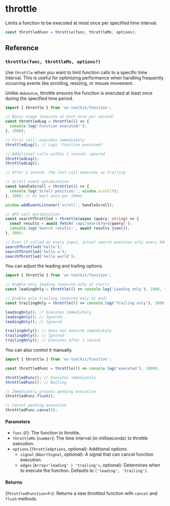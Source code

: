 # throttle

Limits a function to be executed at most once per specified time interval.

```typescript
const throttledFunc = throttle(func, throttleMs, options);
```

## Reference

### `throttle(func, throttleMs, options?)`

Use `throttle` when you want to limit function calls to a specific time interval. This is useful for optimizing performance when handling frequently occurring events like scrolling, resizing, or mouse movement.

Unlike `debounce`, throttle ensures the function is executed at least once during the specified time period.

```typescript
import { throttle } from 'es-toolkit/function';

// Basic usage (execute at most once per second)
const throttledLog = throttle(() => {
  console.log('Function executed!');
}, 1000);

// First call: executes immediately
throttledLog(); // Logs 'Function executed!'

// Additional calls within 1 second: ignored
throttledLog();
throttledLog();

// After 1 second, the last call executes as trailing

// Scroll event optimization
const handleScroll = throttle(() => {
  console.log('Scroll position:', window.scrollY);
}, 100); // At most once per 100ms

window.addEventListener('scroll', handleScroll);

// API call optimization
const searchThrottled = throttle(async (query: string) => {
  const results = await fetch(`/api/search?q=${query}`);
  console.log('Search results:', await results.json());
}, 300);

// Even if called on every input, actual search executes only every 300ms
searchThrottled('hello');
searchThrottled('hello w');
searchThrottled('hello world');
```

You can adjust the leading and trailing options.

```typescript
import { throttle } from 'es-toolkit/function';

// Enable only leading (execute only at start)
const leadingOnly = throttle(() => console.log('Leading only'), 1000, { edges: ['leading'] });

// Enable only trailing (execute only at end)
const trailingOnly = throttle(() => console.log('Trailing only'), 1000, { edges: ['trailing'] });

leadingOnly(); // Executes immediately
leadingOnly(); // Ignored
leadingOnly(); // Ignored

trailingOnly(); // Does not execute immediately
trailingOnly(); // Ignored
trailingOnly(); // Executes after 1 second
```

You can also control it manually.

```typescript
import { throttle } from 'es-toolkit/function';

const throttledFunc = throttle(() => console.log('executed'), 1000);

throttledFunc(); // Executes immediately
throttledFunc(); // Waiting

// Immediately process pending execution
throttledFunc.flush();

// Cancel pending execution
throttledFunc.cancel();
```

#### Parameters

- `func` (`F`): The function to throttle.
- `throttleMs` (`number`): The time interval (in milliseconds) to throttle execution.
- `options` (`ThrottleOptions`, optional): Additional options.
  - `signal` (`AbortSignal`, optional): A signal that can cancel function execution.
  - `edges` (`Array<'leading' | 'trailing'>`, optional): Determines when to execute the function. Defaults to `['leading', 'trailing']`.

#### Returns

(`ThrottledFunction<F>`): Returns a new throttled function with `cancel` and `flush` methods.
